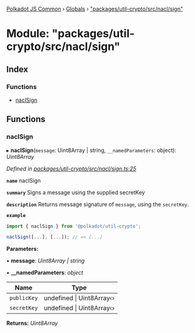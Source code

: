 [Polkadot JS Common](../README.md) › [Globals](../globals.md) › ["packages/util-crypto/src/nacl/sign"](_packages_util_crypto_src_nacl_sign_.md)

# Module: "packages/util-crypto/src/nacl/sign"

## Index

### Functions

* [naclSign](_packages_util_crypto_src_nacl_sign_.md#naclsign)

## Functions

###  naclSign

▸ **naclSign**(`message`: Uint8Array | string, `__namedParameters`: object): *Uint8Array*

*Defined in [packages/util-crypto/src/nacl/sign.ts:25](https://github.com/polkadot-js/common/blob/a53008fd/packages/util-crypto/src/nacl/sign.ts#L25)*

**`name`** naclSign

**`summary`** Signs a message using the supplied secretKey

**`description`** 
Returns message signature of `message`, using the `secretKey`.

**`example`** 
<BR>

```javascript
import { naclSign } from '@polkadot/util-crypto';

naclSign([...], [...]); // => [...]
```

**Parameters:**

▪ **message**: *Uint8Array | string*

▪ **__namedParameters**: *object*

Name | Type |
------ | ------ |
`publicKey` | undefined &#124; Uint8Array‹› |
`secretKey` | undefined &#124; Uint8Array‹› |

**Returns:** *Uint8Array*

